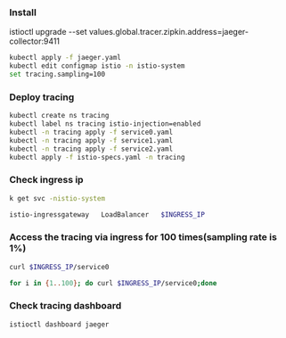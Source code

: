 ### Install
istioctl upgrade --set values.global.tracer.zipkin.address=jaeger-collector:9411

```sh
kubectl apply -f jaeger.yaml
kubectl edit configmap istio -n istio-system
set tracing.sampling=100
```

### Deploy tracing
```sh
kubectl create ns tracing
kubectl label ns tracing istio-injection=enabled
kubectl -n tracing apply -f service0.yaml
kubectl -n tracing apply -f service1.yaml
kubectl -n tracing apply -f service2.yaml
kubectl apply -f istio-specs.yaml -n tracing
```



### Check ingress ip

```sh
k get svc -nistio-system

istio-ingressgateway   LoadBalancer   $INGRESS_IP
```

### Access the tracing via ingress for 100 times(sampling rate is 1%)



```sh
curl $INGRESS_IP/service0

for i in {1..100}; do curl $INGRESS_IP/service0;done
```

### Check tracing dashboard

```sh
istioctl dashboard jaeger
```
